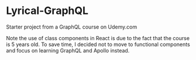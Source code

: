 # Lyrical-GraphQL

Starter project from a GraphQL course on Udemy.com

Note the use of class components in React is due to the fact that the course is 5 years old. To save time, I decided not to move to functional components and focus on learning GraphQL and Apollo instead.
